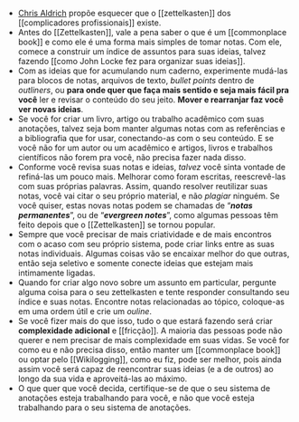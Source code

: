 - [Chris Aldrich](https://boffosocko.com/2022/06/10/reframing-and-simplifying-the-idea-of-how-to-keep-a-zettelkasten/) propõe esquecer que o [[zettelkasten]] dos [[complicadores profissionais]] existe.
- Antes do [[Zettelkasten]], vale a pena saber o que é um [[commonplace book]] e como ele é uma forma mais simples de tomar notas. Com ele, comece a construir um índice de assuntos para suas ideias, talvez fazendo [[como John Locke fez para organizar suas ideias]].
- Com as ideias que for acumulando num caderno, experimente mudá-las para blocos de notas, arquivos de texto, _bullet points_ dentro de _outliners_, ou **para onde quer que faça mais sentido e seja mais fácil pra você** ler e revisar o conteúdo do seu jeito. **Mover e rearranjar faz você ver novas ideias**.
- Se você for criar um livro, artigo ou trabalho acadêmico com suas anotações, talvez seja bom manter algumas notas com as referências e a bibliografia que for usar, conectando-as com o seu conteúdo. E se você não for um autor ou um acadêmico e artigos, livros e trabalhos científicos não forem pra você, não precisa fazer nada disso.
- Conforme você revisa suas notas e ideias, _talvez_ você sinta vontade de refiná-las um pouco mais. Melhorar como foram escritas, reescrevê-las com suas próprias palavras. Assim, quando resolver reutilizar suas notas, você vai citar o seu próprio material, e não _plagiar_ ninguém. Se você quiser, estas novas notas podem se chamadas de “**_notas permanentes_**”, ou de “**_evergreen notes_**”, como algumas pessoas têm feito depois que o [[Zettelkasten]] se tornou popular.
- Sempre que você precisar de mais criatividade e de mais encontros com o acaso com seu próprio sistema, pode criar links entre as suas notas individuais. Algumas coisas vão se encaixar melhor do que outras, então seja seletivo e somente conecte ideias que estejam mais intimamente ligadas.
- Quando for criar algo novo sobre um assunto em particular, pergunte alguma coisa para o seu zettelkasten e tente responder consultando seu índice e suas notas. Encontre notas relacionadas ao tópico, coloque-as em uma ordem útil e crie um _ouline_.
- Se você fizer mais do que isso, tudo o que estará fazendo será criar **complexidade adicional** e [[fricção]]. A maioria das pessoas pode não querer e nem precisar de mais complexidade em suas vidas. Se você for como eu e não precisa disso, então manter um [[commonplace book]] ou optar pelo [[Wikilogging]], como eu fiz, pode ser melhor, pois ainda assim você será capaz de reencontrar suas ideias (e a de outros) ao longo da sua vida e aproveitá-las ao máximo.
- O que quer que você decida, certifique-se de que o seu sistema de anotações esteja trabalhando para você, e não que você esteja trabalhando para o seu sistema de anotações.